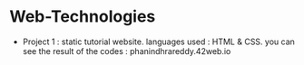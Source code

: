 # Web-Technologies
- Project 1 :
  static tutorial website.
  languages used : HTML & CSS.
  you can see the result of the codes : phanindhrareddy.42web.io
